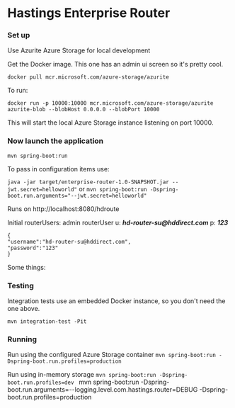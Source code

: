 # Hastings Enterprise Router

### Set up

Use Azurite Azure Storage for local development

Get the Docker image. This one has an admin ui screen so it's pretty cool.

```docker pull mcr.microsoft.com/azure-storage/azurite```

To run:

```docker run -p 10000:10000 mcr.microsoft.com/azure-storage/azurite azurite-blob --blobHost 0.0.0.0 --blobPort 10000```

This will start the local Azure Storage instance listening on port 10000.


### Now launch the application

```mvn spring-boot:run```

To pass in configuration items use:

```java -jar target/enterprise-router-1.0-SNAPSHOT.jar --jwt.secret=helloworld"```
or
```mvn spring-boot:run -Dspring-boot.run.arguments="--jwt.secret=helloworld"```

Runs on http://localhost:8080/hdroute

Initial routerUsers:
admin routerUser u: **_hd-router-su@hddirect.com_** p: **_123_**

```
{
"username":"hd-router-su@hddirect.com",
"password":"123"
}
```

Some things:

### Testing

Integration tests use an embedded Docker instance, so you don't need the one above.

```mvn integration-test -Pit```

### Running

Run using the configured Azure Storage container
`mvn spring-boot:run -Dspring-boot.run.profiles=production`

Run using in-memory storage
`mvn spring-boot:run -Dspring-boot.run.profiles=dev
`
mvn spring-boot:run -Dspring-boot.run.arguments=--logging.level.com.hastings.router=DEBUG -Dspring-boot.run.profiles=production


